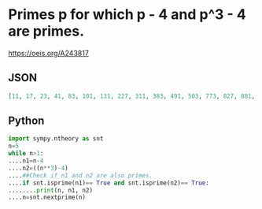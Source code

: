 # Primes p for which p \- 4 and p^3 \- 4 are primes\.
https://oeis.org/A243817
## JSON
```JSON
[11, 17, 23, 41, 83, 101, 131, 227, 311, 383, 491, 503, 773, 827, 881, 887, 971, 1097, 1283, 1301, 1451, 1493, 1877, 2141, 2243, 2273, 2351, 2687, 2861, 2957, 3533, 3881, 3947, 4007, 4517, 4643, 5231, 5237, 5573, 5741, 6203, 7211, 7541, 7883, 7937, 8741, 9137, 9551, 10337, 11447]
```
## Python
```Python
import sympy.ntheory as snt
n=5
while n>1:
....n1=n-4
....n2=((n**3)-4)
....##Check if n1 and n2 are also primes.
....if snt.isprime(n1)== True and snt.isprime(n2)== True:
........print(n, n1, n2)
....n=snt.nextprime(n)
```
